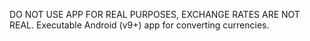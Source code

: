 DO NOT USE APP FOR REAL PURPOSES, EXCHANGE RATES ARE NOT REAL.
Executable Android (v9+) app for converting currencies.
